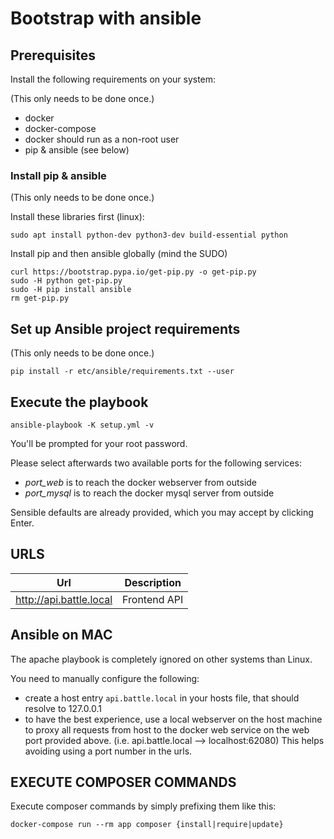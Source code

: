 # Bootstrap with ansible

## Prerequisites

Install the following requirements on your system:

(This only needs to be done once.)

* docker
* docker-compose
* docker should run as a non-root user      
* pip & ansible (see below)

### Install pip & ansible

(This only needs to be done once.)

Install these libraries first (linux): 
    
    sudo apt install python-dev python3-dev build-essential python

Install pip and then ansible globally (mind the SUDO)

    curl https://bootstrap.pypa.io/get-pip.py -o get-pip.py
    sudo -H python get-pip.py
    sudo -H pip install ansible
    rm get-pip.py


## Set up Ansible project requirements

(This only needs to be done once.)

    pip install -r etc/ansible/requirements.txt --user

## Execute the playbook

    ansible-playbook -K setup.yml -v

You'll be prompted for your root password.

Please select afterwards two available ports for the following services:

* _port_web_ is to reach the docker webserver from outside
* _port_mysql_ is to reach the docker mysql server from outside
 

Sensible defaults are already provided, which you may accept by clicking Enter.
 
## URLS

| Url | Description |
|---- | --- | 
| http://api.battle.local | Frontend API |


## Ansible on MAC

The apache playbook is completely ignored on other systems than Linux.

You need to manually configure the following:
 
* create a host entry `api.battle.local` in your hosts file, that should resolve to 127.0.0.1
* to have the best experience, use a local webserver on the host machine to proxy all requests from host to the docker web service on the web port provided above.
(i.e. api.battle.local --> localhost:62080) This helps avoiding using a port number in the urls.

## EXECUTE COMPOSER COMMANDS

Execute composer commands by simply prefixing them like this:
    
    docker-compose run --rm app composer {install|require|update}
